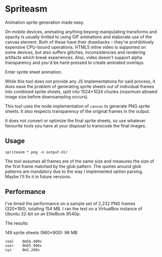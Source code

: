 Spriteasm
=========

Animation sprite generation made easy.

On mobile devices, animating anything beyong manipulating transforms and
opacity is usually limited to using GIF animations and elaborate use of
the canvas element. Both of these have their drawbacks – they're prohibitively
expensive CPU-bound operations. HTML5 inline video is supported on some devices,
but also suffers glitches, inconsistencies and rendering artifacts which break
experiences. Also, video doesn't support alpha transparency and you'd be
hard-pressed to create animated overlays.

Enter sprite sheet animation.

While this tool does not provide any JS implementations for said process, it
does ease the problem of generating sprite sheets out of individual frames into
combined sprite sheets, split into 1024×1024 chunks (maximum allowed image size
before downsampling occurs).

This tool uses the node implementation of `canvas` to generate PNG sprite sheets.
It also respects transparency of the original frames in the output.

It does not convert or optimize the final sprite sheets, so use whatever favourite
tools you have at your disposal to transcode the final images.

Usage
-----

    spriteasm *.png -o output-dir

The tool assumes all frames are of the same size and measures the size of the
first frame matched by the glob pattern. The quotes around glob patterns are
mandatory due to the way I implemented option parsing. Maybe I'll fix it in
future versions.


Performance
-----------

I've timed the performance on a sample set of 2,232 PNG frames (320×180), totalling
154 MB. I ran the test on a VirtualBox instance of Ubuntu 32-bit on an
EliteBook 8540p.

The results:

149 sprite sheets (960×900): 96 MB

    real    0m56.409s
    user    0m55.996s
    sys     0m2.248s